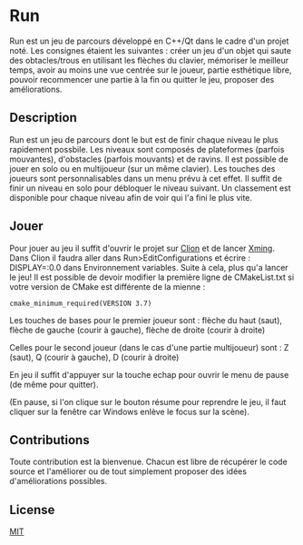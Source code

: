 # Run
Run est un jeu de parcours développé en C++/Qt dans le cadre d'un projet noté.
Les consignes étaient les suivantes : créer un jeu d'un objet qui saute des obtacles/trous en utilisant les flèches du clavier,
mémoriser le meilleur temps, avoir au moins une vue centrée sur le joueur, partie esthétique libre, pouvoir recommencer une partie à la fin ou quitter le jeu, proposer des améliorations.

## Description
Run est un jeu de parcours dont le but est de finir chaque niveau le plus rapidement possbile.
Les niveaux sont composés de plateformes (parfois mouvantes), d'obstacles (parfois mouvants) et de ravins.
Il est possible de jouer en solo ou en multijoueur (sur un même clavier). 
Les touches des joueurs sont personnalisables dans un menu prévu à cet effet.
Il suffit de finir un niveau en solo pour débloquer le niveau suivant.
Un classement est disponible pour chaque niveau afin de voir qui l'a fini le plus vite.

## Jouer
Pour jouer au jeu il suffit d'ouvrir le projet sur [Clion](https://www.jetbrains.com/fr-fr/clion/) et de lancer [Xming](https://sourceforge.net/projects/xming/).
Dans Clion il faudra aller dans Run>EditConfigurations et écrire : DISPLAY=:0.0 dans Environnement variables.
Suite à cela, plus qu'a lancer le jeu!
Il est possible de devoir modifier la première ligne de CMakeList.txt si votre version de CMake est différente de la mienne :

``cmake_minimum_required(VERSION 3.7)``

Les touches de bases pour le premier joueur sont : flèche du haut (saut), flèche de gauche (courir à gauche), flèche de droite (courir à droite)

Celles pour le second joueur (dans le cas d'une partie multijoueur) sont : Z (saut), Q (courir à gauche), D (courir à droite)

En jeu il suffit d'appuyer sur la touche echap pour ouvrir le menu de pause (de même pour quitter). 

(En pause, si l'on clique sur le bouton résume pour reprendre le jeu, il faut cliquer sur la fenêtre car Windows enlève le focus sur la scène).


## Contributions
Toute contribution est la bienvenue. 
Chacun est libre de récupérer le code source et l'améliorer ou de tout simplement proposer des idées d'améliorations possibles.

## License
[MIT](https://choosealicense.com/licenses/mit/)
